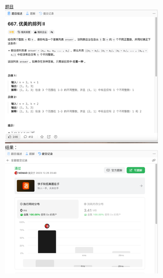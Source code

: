 [题目](https://leetcode.cn/problems/beautiful-arrangement-ii/description/)
![pic](img.png)
结果：
![pic](result.png)